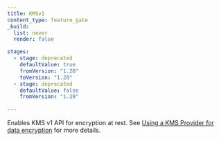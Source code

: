```yaml
---
title: KMSv1
content_type: feature_gate
_build:
  list: never
  render: false

stages:
  - stage: deprecated
    defaultValue: true
    fromVersion: "1.28"  
    toVersion: "1.28"
  - stage: deprecated
    defaultValue: false
    fromVersion: "1.29"  
    
---
```

Enables KMS v1 API for encryption at rest. See [Using a KMS Provider for data encryption](/docs/tasks/administer-cluster/kms-provider) for more details.
